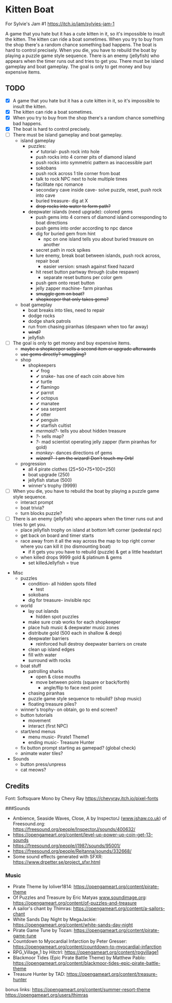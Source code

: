 # Kitten Boat

For Sylvie's Jam #1 https://itch.io/jam/sylvies-jam-1

A game that you hate but it has a cute kitten in it, so it's impossible to insult the kitten. The kitten can ride a boat sometimes. When you try to buy from the shop there's a random chance something bad happens. The boat is hard to control precisely. When you die, you have to rebuild the boat by playing a puzzle game style sequence. There is an enemy (jellyfish) who appears when the timer runs out and tries to get you. There must be island gameplay and boat gameplay. The goal is only to get money and buy expensive items.

## TODO

- [x] A game that you hate but it has a cute kitten in it, so it's impossible to insult the kitten.
- [x] The kitten can ride a boat sometimes.
- [x] When you try to buy from the shop there's a random chance something bad happens.
- [x] The boat is hard to control precisely.
- [ ] There must be island gameplay and boat gameplay.
	- island gameplay
		- puzzles:
			- ✔ tutorial- push rock into hole
			- push rocks into 4 corner pits of diamond island
			- push rocks into symmetric pattern as inaccessible part
			- sokobans
			- push rock across 1 tile corner from boat
			- talk to rock NPC next to hole multiple times
			- facilitate npc romance
			- secondary cave inside cave- solve puzzle, reset, push rock into cave
			- buried treasure- dig at X
			- ~~drop rocks into water to form path?~~
		- deepwater islands (need upgrade): colored gems
			- push gems into 4 corners of diamond island corresponding to boat directions
			- push gems into order according to npc dance
			- dig for buried gem from hint
				- npc on one island tells you about buried treasure on another
			- secret path in rock spikes
			- lure enemy, break boat between islands, push rock across, repair boat
				- easier version: smash against fixed hazard
			- hit reset button partway through (cube respawn)
				- separate reset buttons per color gem
			- push gem onto reset button
			- jelly zapper machine- farm piranhas
			- ~~smuggle gem on boat?~~
			- ~~shopkeeper that only takes gems?~~
	- boat gameplay
		- boat breaks into tiles, need to repair
		- dodge rocks
		- dodge shark patrols
		- run from chasing piranhas (despawn when too far away)
		- ~~wind?~~
		- jellyfish
- [ ] The goal is only to get money and buy expensive items.
	- ~~maybe a shopkeeper sells a second item or upgrade afterwards~~
	- ~~use gems directly? smuggling?~~
	- shop
		- shopkeepers
			- ✔ frog
			- ✔ snake- has one of each coin above him
			- ✔ turtle
			- ✔ flamingo
			- ✔ parrot
			- ✔ octopus
			- ✔ manatee
			- ✔ sea serpent
			- ✔ otter
			- ✔ penguin
			- ✔ starfish cultist
			- *mermaid?*- tells you about hidden treasure
			- *?*- sells map?
			- *?*- mad scientist operating jelly zapper (farm piranhas for gold)
			- *monkey*- dances directions of gems
			- ~~*wizard?*- I am the wizard! Don't touch my Orb!~~
	- progression
		- all 4 pirate clothes (25+50+75+100=250)
		- boat upgrade (250)
		- jellyfish statue (500)
		- winner's trophy (9999)
- [ ] When you die, you have to rebuild the boat by playing a puzzle game style sequence.
	- interact prompt
	- boat trivia?
	- turn blocks puzzle?
- [ ] There is an enemy (jellyfish) who appears when the timer runs out and tries to get you.
	- place jellyfish trophy on island at bottom left corner (pedestal npc)
	- get back on board and timer starts
	- race away from it all the way across the map to top right corner where you can kill it (no dismounting boat)
		- if it gets you you have to rebuild (puzzle) & get a little headstart
	- when killed drops 9999 gold & platinum & gems
		- set killedJellyfish = true

- Misc
	- puzzles
		- condition- all hidden spots filled
			- test
		- sokobans
		- dig for treasure- invisible npc
	- world
		- lay out islands
			- hidden spot puzzles
		- make sure crab works for each shopkeeper
		- place hub music & deepwater music zones
		- distribute gold (500 each in shallow & deep)
		- deepwater barriers
			- reinforced hull destroy deepwater barriers on create
		- clean up island edges
		- fill with water
		- surround with rocks
	- boat stuff
		- patrolling sharks
			- open & close mouths
			- move between points (square or back/forth)
				- angle/flip to face next point
		- chasing piranhas
		- puzzle game style sequence to rebuild? (shop music)
		- floating treasure piles?
	- winner's trophy- on obtain, go to end screen?
	- button tutorials
		- movement
		- interact (first NPC)
	- start/end menus
		- menu music- Pirate1 Theme1
		- ending music- Treasure Hunter
	- fix button prompt starting as gamepad? (global check)
	- animate water tiles?
- Sounds
	- button press/unpress
	- cat meows?

## Credits

Font: Softsquare Mono by Chevy Ray https://chevyray.itch.io/pixel-fonts

###Sounds

- Ambience, Seaside Waves, Close, A by InspectorJ (www.jshaw.co.uk) of Freesound.org: https://freesound.org/people/InspectorJ/sounds/400632/
- https://opengameart.org/content/level-up-power-up-coin-get-13-sounds
- https://freesound.org/people/j1987/sounds/95001/
- https://freesound.org/people/Reitanna/sounds/332668/
- Some sound effects generated with SFXR: https://www.drpetter.se/project_sfxr.html

### Music

- Pirate Theme by loliver1814: https://opengameart.org/content/pirate-theme
- Of Puzzles and Treasure by Eric Matyas www.soundimage.org: https://opengameart.org/content/of-puzzles-and-treasure
- A sailor's chant by Thimras: https://opengameart.org/content/a-sailors-chant
- White Sands Day Night by MegaJackie: https://opengameart.org/content/white-sands-day-night
- Pirate Game Tune by Tozan: https://opengameart.org/content/pirate-game-tune
- Countdown to Myocardial Infarction by Peter Gresser: https://opengameart.org/content/countdown-to-myocardial-infarction
- RPG_Village_1 by Hitctrl: https://opengameart.org/content/rpgvillage1
- Blackmoor Tides (Epic Pirate Battle Theme) by Matthew Pablo: https://opengameart.org/content/blackmoor-tides-epic-pirate-battle-theme
- Treasure Hunter by TAD: https://opengameart.org/content/treasure-hunter


bonus links:
https://opengameart.org/content/summer-resort-theme
https://opengameart.org/users/thimras
